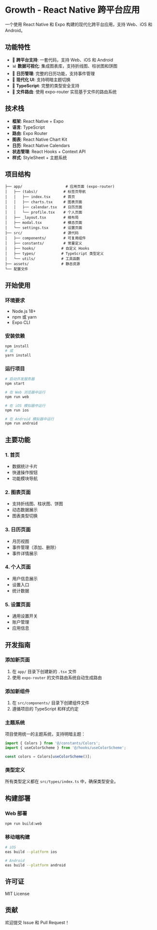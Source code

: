 # Growth - React Native 跨平台应用

一个使用 React Native 和 Expo 构建的现代化跨平台应用，支持 Web、iOS 和 Android。

## 功能特性

- 🚀 **跨平台支持**: 一套代码，支持 Web、iOS 和 Android
- 📊 **数据可视化**: 集成图表库，支持折线图、柱状图和饼图
- 📅 **日历管理**: 完整的日历功能，支持事件管理
- 🎨 **现代化 UI**: 支持明暗主题切换
- 🔧 **TypeScript**: 完整的类型安全支持
- 🧭 **文件路由**: 使用 expo-router 实现基于文件的路由系统

## 技术栈

- **框架**: React Native + Expo
- **语言**: TypeScript
- **路由**: Expo Router
- **图表**: React Native Chart Kit
- **日历**: React Native Calendars
- **状态管理**: React Hooks + Context API
- **样式**: StyleSheet + 主题系统

## 项目结构

```
├── app/                    # 应用页面 (expo-router)
│   ├── (tabs)/            # 标签页导航
│   │   ├── index.tsx      # 首页
│   │   ├── charts.tsx     # 图表页面
│   │   ├── calendar.tsx   # 日历页面
│   │   └── profile.tsx    # 个人页面
│   ├── _layout.tsx        # 根布局
│   ├── modal.tsx          # 模态页面
│   └── settings.tsx       # 设置页面
├── src/                   # 源代码
│   ├── components/        # 可复用组件
│   ├── constants/         # 常量定义
│   ├── hooks/            # 自定义 Hooks
│   ├── types/            # TypeScript 类型定义
│   └── utils/            # 工具函数
├── assets/               # 静态资源
└── 配置文件
```

## 开始使用

### 环境要求

- Node.js 18+
- npm 或 yarn
- Expo CLI

### 安装依赖

```bash
npm install
# 或
yarn install
```

### 运行项目

```bash
# 启动开发服务器
npm start

# 在 Web 浏览器中运行
npm run web

# 在 iOS 模拟器中运行
npm run ios

# 在 Android 模拟器中运行
npm run android
```

## 主要功能

### 1. 首页
- 数据统计卡片
- 快速操作按钮
- 功能模块导航

### 2. 图表页面
- 支持折线图、柱状图、饼图
- 动态数据展示
- 图表类型切换

### 3. 日历页面
- 月历视图
- 事件管理（添加、删除）
- 事件详情展示

### 4. 个人页面
- 用户信息展示
- 设置入口
- 统计数据

### 5. 设置页面
- 通用设置开关
- 账户管理
- 应用信息

## 开发指南

### 添加新页面

1. 在 `app/` 目录下创建新的 `.tsx` 文件
2. 使用 `expo-router` 的文件路由系统自动生成路由

### 添加新组件

1. 在 `src/components/` 目录下创建组件文件
2. 遵循项目的 TypeScript 和样式约定

### 主题系统

项目使用统一的主题系统，支持明暗主题：

```typescript
import { Colors } from '@/constants/Colors';
import { useColorScheme } from '@/hooks/useColorScheme';

const colors = Colors[useColorScheme()];
```

### 类型定义

所有类型定义都在 `src/types/index.ts` 中，确保类型安全。

## 构建部署

### Web 部署

```bash
npm run build:web
```

### 移动端构建

```bash
# iOS
eas build --platform ios

# Android
eas build --platform android
```

## 许可证

MIT License

## 贡献

欢迎提交 Issue 和 Pull Request！